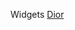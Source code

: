 Widgets
 <a href="http://www.dovetailrelocation.com/jpgoshop.asp?cheap=shop/a/b/products/01126.html" title="Dior">Dior</a>